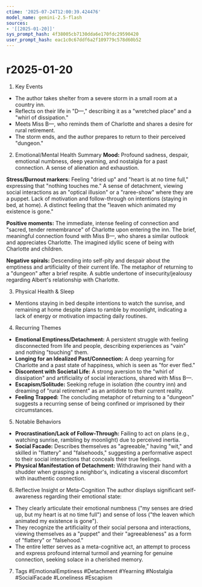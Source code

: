 ```yaml
---
ctime: '2025-07-24T12:00:39.424476'
model_name: gemini-2.5-flash
sources:
- '[[2025-01-20]]'
sys_prompt_hash: 4f38005cb7130dda6e170fdc29590420
user_prompt_hash: eac1c0c67ddf6a2f109779c578d60b52
---
```

# r2025-01-20

1. Key Events
*   The author takes shelter from a severe storm in a small room at a country inn.
*   Reflects on their life in "D—," describing it as a "wretched place" and a "whirl of dissipation."
*   Meets Miss B—, who reminds them of Charlotte and shares a desire for rural retirement.
*   The storm ends, and the author prepares to return to their perceived "dungeon."

2. Emotional/Mental Health Summary
**Mood:** Profound sadness, despair, emotional numbness, deep yearning, and nostalgia for a past connection. A sense of alienation and exhaustion.

**Stress/Burnout markers:** Feeling "dried up" and "heart is at no time full," expressing that "nothing touches me." A sense of detachment, viewing social interactions as an "optical illusion" or a "raree-show" where they are a puppet. Lack of motivation and follow-through on intentions (staying in bed, at home). A distinct feeling that the "leaven which animated my existence is gone."

**Positive moments:** The immediate, intense feeling of connection and "sacred, tender remembrance" of Charlotte upon entering the inn. The brief, meaningful connection found with Miss B—, who shares a similar outlook and appreciates Charlotte. The imagined idyllic scene of being with Charlotte and children.

**Negative spirals:** Descending into self-pity and despair about the emptiness and artificiality of their current life. The metaphor of returning to a "dungeon" after a brief respite. A subtle undertone of insecurity/jealousy regarding Albert's relationship with Charlotte.

3. Physical Health & Sleep
*   Mentions staying in bed despite intentions to watch the sunrise, and remaining at home despite plans to ramble by moonlight, indicating a lack of energy or motivation impacting daily routines.

4. Recurring Themes
*   **Emotional Emptiness/Detachment:** A persistent struggle with feeling disconnected from life and people, describing experiences as "vain" and nothing "touching" them.
*   **Longing for an Idealized Past/Connection:** A deep yearning for Charlotte and a past state of happiness, which is seen as "for ever fled."
*   **Discontent with Societal Life:** A strong aversion to the "whirl of dissipation" and artificiality of social interactions, shared with Miss B—.
*   **Escapism/Solitude:** Seeking refuge in isolation (the country inn) and dreaming of "rural retirement" as an antidote to their current reality.
*   **Feeling Trapped:** The concluding metaphor of returning to a "dungeon" suggests a recurring sense of being confined or imprisoned by their circumstances.

5. Notable Behaviors
*   **Procrastination/Lack of Follow-Through:** Failing to act on plans (e.g., watching sunrise, rambling by moonlight) due to perceived inertia.
*   **Social Facade:** Describes themselves as "agreeable," having "wit," and skilled in "flattery" and "falsehoods," suggesting a performative aspect to their social interactions that conceals their true feelings.
*   **Physical Manifestation of Detachment:** Withdrawing their hand with a shudder when grasping a neighbor's, indicating a visceral discomfort with inauthentic connection.

6. Reflective Insight or Meta-Cognition
The author displays significant self-awareness regarding their emotional state:
*   They clearly articulate their emotional numbness ("my senses are dried up, but my heart is at no time full") and sense of loss ("the leaven which animated my existence is gone").
*   They recognize the artificiality of their social persona and interactions, viewing themselves as a "puppet" and their "agreeableness" as a form of "flattery" or "falsehood."
*   The entire letter serves as a meta-cognitive act, an attempt to process and express profound internal turmoil and yearning for genuine connection, seeking solace in a cherished memory.

7. Tags
#EmotionalEmptiness #Detachment #Yearning #Nostalgia #SocialFacade #Loneliness #Escapism